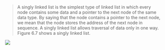 
 >  A singly linked list is the simplest type of linked list in which every node contains some data and 
a pointer to the next node of the same data type. By saying that the node contains a pointer to the 
next node, we mean that the node stores the address of the next node in sequence. A singly linked 
list allows traversal of data only in one way. Figure 6.7 shows a singly linked list. 

 <img src = "/DSA-Using-C/image/list/7.png"> 
